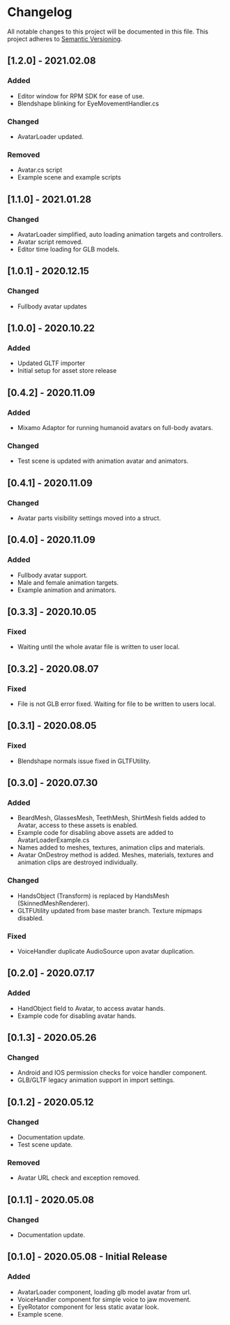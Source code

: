 Changelog
=========
All notable changes to this project will be documented in this file.
This project adheres to [Semantic Versioning](http://semver.org/).

## [1.2.0] - 2021.02.08
### Added
- Editor window for RPM SDK for ease of use.
- Blendshape blinking for EyeMovementHandler.cs

### Changed
- AvatarLoader updated.

### Removed
- Avatar.cs script
- Example scene and example scripts

## [1.1.0] - 2021.01.28
### Changed
- AvatarLoader simplified, auto loading animation targets and controllers.
- Avatar script removed.
- Editor time loading for GLB models.

## [1.0.1] - 2020.12.15
### Changed
- Fullbody avatar updates

## [1.0.0] - 2020.10.22
### Added
- Updated GLTF importer
- Initial setup for asset store release

## [0.4.2] - 2020.11.09
### Added
* Mixamo Adaptor for running humanoid avatars on full-body avatars.

### Changed
* Test scene is updated with animation avatar and animators.

## [0.4.1] - 2020.11.09
### Changed
* Avatar parts visibility settings moved into a struct.

## [0.4.0] - 2020.11.09
### Added
* Fullbody avatar support.
* Male and female animation targets.
* Example animation and animators.

## [0.3.3] - 2020.10.05
### Fixed
* Waiting until the whole avatar file is written to user local.

## [0.3.2] - 2020.08.07
### Fixed
* File is not GLB error fixed. Waiting for file to be written to users local.

## [0.3.1] - 2020.08.05
### Fixed
* Blendshape normals issue fixed in GLTFUtility.

## [0.3.0] - 2020.07.30
### Added
* BeardMesh, GlassesMesh, TeethMesh, ShirtMesh fields added to Avatar, access to these assets is enabled.
* Example code for disabling above assets are added to AvatarLoaderExample.cs
* Names added to meshes, textures, animation clips and materials.
* Avatar OnDestroy method is added. Meshes, materials, textures and animation clips are destroyed individually.

### Changed
* HandsObject (Transform) is replaced by HandsMesh (SkinnedMeshRenderer).
* GLTFUtility updated from base master branch. Texture mipmaps disabled.

### Fixed
* VoiceHandler duplicate AudioSource upon avatar duplication.

## [0.2.0] - 2020.07.17
### Added
* HandObject field to Avatar, to access avatar hands.
* Example code for disabling avatar hands.

## [0.1.3] - 2020.05.26
### Changed
* Android and IOS permission checks for voice handler component.
* GLB/GLTF legacy animation support in import settings.

## [0.1.2] - 2020.05.12
### Changed
* Documentation update.
* Test scene update.

### Removed
* Avatar URL check and exception removed.

## [0.1.1] - 2020.05.08
### Changed
* Documentation update.

## [0.1.0] - 2020.05.08 - Initial Release
### Added
* AvatarLoader component, loading glb model avatar from url.
* VoiceHandler component for simple voice to jaw movement.
* EyeRotator component for less static avatar look.
* Example scene.
